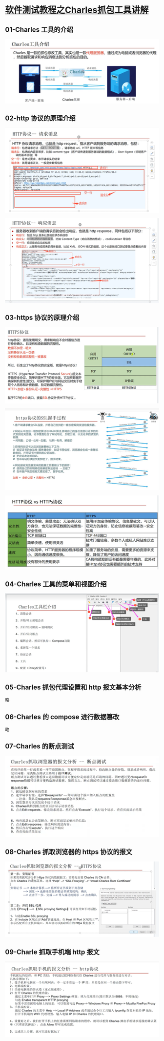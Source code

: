 # [软件测试教程之Charles抓包工具讲解](https://www.bilibili.com/video/BV1GG4y1R7r2)

## 01-Charles 工具的介绍
![Charles001](./images/charles001.png)

## 02-http 协议的原理介绍
![http001](./images/http001.png)

![http002](./images/http002.png)

## 03-https 协议的原理介绍
![https001](./images/https001.png)

![https002](./images/https002.png)

![httpVShttps](./images/httpVShttps.png)

## 04-Charles 工具的菜单和视图介绍
![charles002](./images/charles002.png)

## 05-Charles 抓包代理设置和 http 报文基本分析
略

## 06-Charles 的 compose 进行数据篡改
略

## 07-Charles 的断点测试
![charles003](./images/charles003.png)

## 08-Charles 抓取浏览器的 https 协议的报文
![charles004](./images/charles004.png)

## 09-Charle 抓取手机端 http 报文
![charles005](./images/charles005.png)
